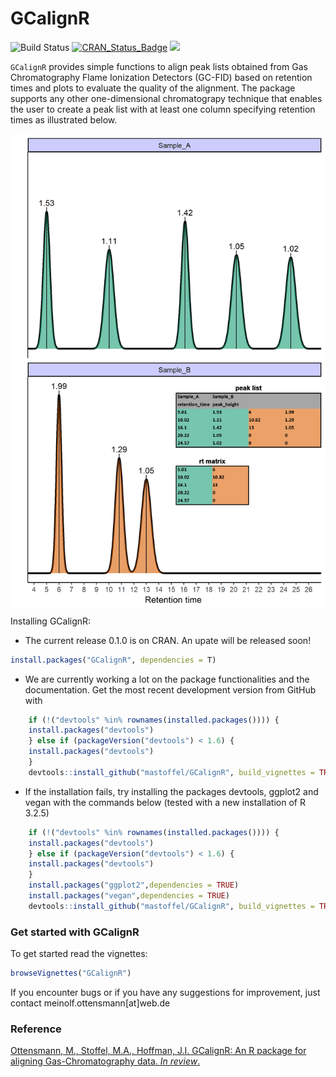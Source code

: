 
GCalignR
========

![Build Status](https://travis-ci.org/mastoffel/GCalignR.svg?branch=master) [![CRAN\_Status\_Badge](http://www.r-pkg.org/badges/version/GCalignR)](https://cran.r-project.org/package=GCalignR) [![](http://cranlogs.r-pkg.org/badges/grand-total/GCalignR)](https://cran.r-project.org/package=GCalignR)

`GCalignR` provides simple functions to align peak lists obtained from Gas Chromatography Flame Ionization Detectors (GC-FID) based on retention times and plots to evaluate the quality of the alignment. The package supports any other one-dimensional chromatograpy technique that enables the user to create a peak list with at least one column specifying retention times as illustrated below.

<img src="vignettes/Two_Chromas_Peak_List.png" width="576" style="display: block; margin: auto;" />

Installing GCalignR:

-   The current release 0.1.0 is on CRAN. An upate will be released soon!

``` r
install.packages("GCalignR", dependencies = T)
```

-   We are currently working a lot on the package functionalities and the documentation. Get the most recent development version from GitHub with

``` r
    if (!("devtools" %in% rownames(installed.packages()))) { 
    install.packages("devtools")
    } else if (packageVersion("devtools") < 1.6) {
    install.packages("devtools")
    }
    devtools::install_github("mastoffel/GCalignR", build_vignettes = TRUE)
```

-   If the installation fails, try installing the packages devtools, ggplot2 and vegan with the commands below (tested with a new installation of R 3.2.5)

``` r
    if (!("devtools" %in% rownames(installed.packages()))) {
    install.packages("devtools")
    } else if (packageVersion("devtools") < 1.6) {
    install.packages("devtools")
    }
    install.packages("ggplot2",dependencies = TRUE)
    install.packages("vegan",dependencies = TRUE)
    devtools::install_github("mastoffel/GCalignR", build_vignettes = TRUE)    
```

### Get started with GCalignR

To get started read the vignettes:

``` r
browseVignettes("GCalignR")
```

If you encounter bugs or if you have any suggestions for improvement, just contact meinolf.ottensmann\[at\]web.de

### Reference

[Ottensmann, M., Stoffel, M.A., Hoffman, J.I. GCalignR: An R package for aligning Gas-Chromatography data. *In review*.](https://doi.org/10.1101/110494)
